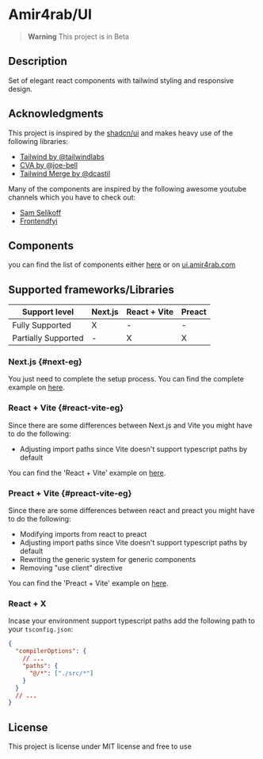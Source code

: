 # Amir4rab/UI

> **Warning** This project is in Beta

## Description

Set of elegant react components with tailwind styling and responsive design.

## Acknowledgments

This project is inspired by the [shadcn/ui](https://github.com/shadcn/ui) and makes heavy use of the following libraries:

- [Tailwind by @tailwindlabs](https://github.com/tailwindlabs/tailwindcss)
- [CVA by @joe-bell](https://github.com/joe-bell/cva)
- [Tailwind Merge by @dcastil](https://github.com/dcastil/tailwind-merge)

Many of the components are inspired by the following awesome youtube channels which you have to check out:

- [Sam Selikoff](https://www.youtube.com/@samselikoff)
- [Frontendfyi](https://www.youtube.com/@frontendfyi)

## Components

you can find the list of components either [here](./components/) or on [ui.amir4rab.com](https://ui.amir4rab.com/components)

## Supported frameworks/Libraries

| Support level       | Next.js | React + Vite | Preact |
| ------------------- | ------- | ------------ | ------ |
| Fully Supported     | X       | -            | -      |
| Partially Supported | -       | X            | X      |

### Next.js {#next-eg}

You just need to complete the setup process. You can find the complete example on [here](./examples/next).

### React + Vite {#react-vite-eg}

Since there are some differences between Next.js and Vite you might have to do the following:

- Adjusting import paths since Vite doesn't support typescript paths by default

You can find the 'React + Vite' example on [here](./examples/react-vite/).

### Preact + Vite {#preact-vite-eg}

Since there are some differences between react and preact you might have to do the following:

- Modifying imports from react to preact
- Adjusting import paths since Vite doesn't support typescript paths by default
- Rewriting the generic system for generic components
- Removing "use client" directive

You can find the 'Preact + Vite' example on [here](./examples/preact-vite/).

### React + X

Incase your environment support typescript paths add the following path to your `tsconfig.json`:

```json
{
  "compilerOptions": {
    // ...
    "paths": {
      "@/*": ["./src/*"]
    }
  }
  // ...
}
```

## License

This project is license under MIT license and free to use
